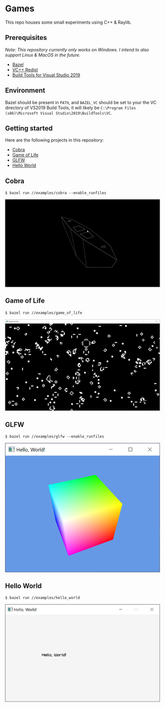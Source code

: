 # Games

This repo houses some small experiments using C++ & Raylib.

## Prerequisites

_Note: This repository currently only works on Windows. I intend to also support Linux & MacOS in the future._

- [Bazel](https://docs.bazel.build/versions/master/install-windows.html)
- [VC++ Redist](https://www.microsoft.com/en-us/download/details.aspx?id=48145)
- [Build Tools for Visual Studio 2019](https://aka.ms/buildtools)

## Environment

Bazel should be present in `PATH`, and `BAZEL_VC` should be set to your the VC directory of VS2019 Build Tools, it will likely be `C:\Program Files (x86)\Microsoft Visual Studio\2019\BuildTools\VC`.

## Getting started

Here are the following projects in this repository:

- [Cobra](#cobra)
- [Game of Life](#game-of-life)
- [GLFW](#glfw)
- [Hello World](#hello-world)

## Cobra

```
$ bazel run //examples/cobra --enable_runfiles
```

![Cobra](screenshots/cobra.gif)

## Game of Life

```
$ bazel run //examples/game_of_life
```

![Game of Life](screenshots/game_of_life.png)

## GLFW

```
$ bazel run //examples/glfw --enable_runfiles
```

![Game of Life](screenshots/glfw.png)

## Hello World

```
$ bazel run //examples/hello_world
```

![Game of Life](screenshots/hello_world.png)
